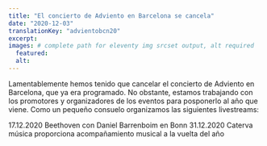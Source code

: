 ```yaml
---
title: "El concierto de Adviento en Barcelona se cancela"
date: "2020-12-03"
translationKey: "advientobcn20"
excerpt:
images: # complete path for eleventy img srcset output, alt required
  featured:
  alt:
---
```


Lamentablemente hemos tenido que cancelar el concierto de Adviento en Barcelona, que ya era programado. No obstante, estamos trabajando con los promotores y organizadores de los eventos para posponerlo al año que viene. Como un pequeño consuelo organizamos las siguientes livestreams:

17.12.2020 Beethoven con Daniel Barrenboim en Bonn 31.12.2020 Caterva música proporciona acompañamiento musical a la vuelta del año
